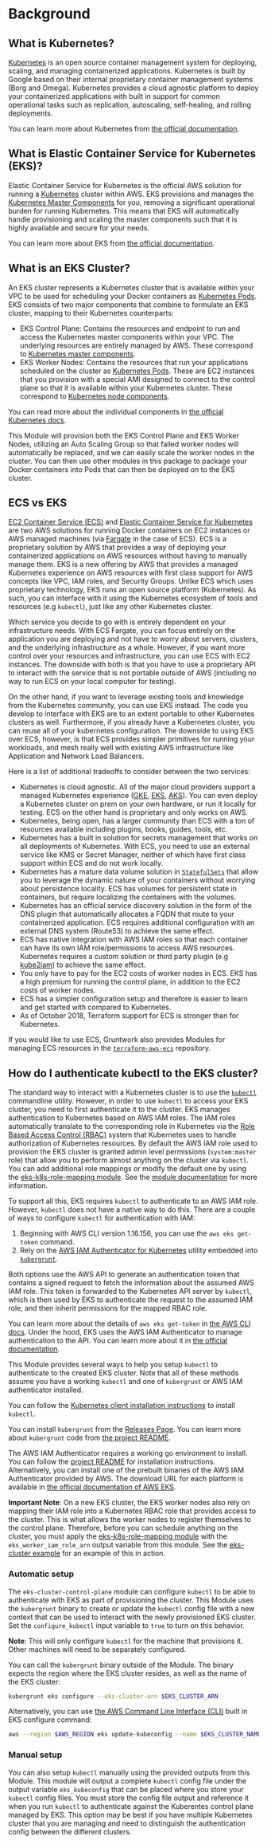 # Background

## What is Kubernetes?

[Kubernetes](https://kubernetes.io) is an open source container management system for deploying, scaling, and managing
containerized applications. Kubernetes is built by Google based on their internal proprietary container management
systems (Borg and Omega). Kubernetes provides a cloud agnostic platform to deploy your containerized applications with
built in support for common operational tasks such as replication, autoscaling, self-healing, and rolling deployments.

You can learn more about Kubernetes from [the official documentation](https://kubernetes.io/docs/tutorials/kubernetes-basics/).


## What is Elastic Container Service for Kubernetes (EKS)?

Elastic Container Service for Kubernetes is the official AWS solution for running a [Kubernetes](https://kubernetes.io)
cluster within AWS. EKS provisions and manages the [Kubernetes Master
Components](https://kubernetes.io/docs/concepts/overview/components/#master-components) for you, removing a significant
operational burden for running Kubernetes. This means that EKS will automatically handle provisioning and scaling the
master components such that it is highly available and secure for your needs.

You can learn more about EKS from [the official
documentation](https://docs.aws.amazon.com/eks/latest/userguide/what-is-eks.html).


## What is an EKS Cluster?

An EKS cluster represents a Kubernetes cluster that is available within your VPC to be used for scheduling your Docker
containers as [Kubernetes Pods](https://kubernetes.io/docs/concepts/workloads/pods/pod/). EKS consists of two major
components that combine to formulate an EKS cluster, mapping to their Kubernetes counterparts:

- EKS Control Plane: Contains the resources and endpoint to run and access the Kubernetes master components within your
  VPC. The underlying resources are entirely managed by AWS. These correspond to
  [Kubernetes master components](https://kubernetes.io/docs/concepts/overview/components/#master-components).
- EKS Worker Nodes: Contains the resources that run your applications scheduled on the cluster as
  [Kubernetes Pods](https://kubernetes.io/docs/concepts/workloads/pods/pod/).
  These are EC2 instances that you provision with a special AMI designed to connect to the control plane so that it is
  available within your Kubernetes cluster. These correspond to
  [Kubernetes node components](https://kubernetes.io/docs/concepts/overview/components/#node-components).

You can read more about the individual components in [the official Kubernetes
docs](https://kubernetes.io/docs/concepts/overview/components).

This Module will provision both the EKS Control Plane and EKS Worker Nodes, utilizing an Auto Scaling Group so that
failed worker nodes will automatically be replaced, and we can easily scale the worker nodes in the cluster. You can
then use other modules in this package to package your Docker containers into Pods that can then be deployed on to the
EKS cluster.


## ECS vs EKS

[EC2 Container Service (ECS)](https://aws.amazon.com/ecs/) and [Elastic Container Service for
Kubernetes](https://aws.amazon.com/eks) are two AWS solutions for running Docker containers on EC2 instances or AWS
managed machines (via [Fargate](https://aws.amazon.com/fargate/) in the case of ECS). ECS is a proprietary solution by
AWS that provides a way of deploying your containerized applications on AWS resources without having to manually manage
them. EKS is a new offering by AWS that provides a managed Kubernetes experience on AWS resources with first class
support for AWS concepts like VPC, IAM roles, and Security Groups. Unlike ECS which uses proprietary technology, EKS
runs an open source platform (Kubernetes). As such, you can interface with it using the Kubernetes ecosystem of tools
and resources (e.g `kubectl`), just like any other Kubernetes cluster.

Which service you decide to go with is entirely dependent on your infrastructure needs. With ECS Fargate, you can focus
entirely on the application you are deploying and not have to worry about servers, clusters, and the underlying
infrastructure as a whole. However, if you want more control over your resources and infrastructure, you can use ECS
with EC2 instances. The downside with both is that you have to use a proprietary API to interact with the service that
is not portable outside of AWS (including no way to run ECS on your local computer for testing).

On the other hand, if you want to leverage existing tools and knowledge from the Kubernetes community, you can use EKS
instead. The code you develop to interface with EKS are to an extent portable to other Kubernetes clusters as well.
Furthermore, if you already have a Kubernetes cluster, you can reuse all of your kubernetes configuration. The downside
to using EKS over ECS, however, is that ECS provides simpler primitives for running your workloads, and mesh really well
with existing AWS infrastructure like Application and Network Load Balancers.

Here is a list of additional tradeoffs to consider between the two services:

- Kubernetes is cloud agnostic. All of the major cloud providers support a managed Kubernetes experience
  ([GKE](https://cloud.google.com/kubernetes-engine/), [EKS](https://aws.amazon.com/eks),
  [AKS](https://docs.microsoft.com/en-us/azure/aks/)). You can even deploy a Kubernetes cluster on prem on your own
  hardware, or run it locally for testing. ECS on the other hand is proprietary and only works on AWS.
- Kubernetes, being open, has a larger community than ECS with a ton of resources available including plugins, books,
  guides, tools, etc.
- Kubernetes has a built in solution for secrets management that works on all deployments of Kubernetes. With ECS, you
  need to use an external service like KMS or Secret Manager, neither of which have first class support within ECS and
  do not work locally.
- Kubernetes has a mature data volume solution in
  [`StatefulSets`](https://kubernetes.io/docs/concepts/workloads/controllers/statefulset/) that allow you to leverage
  the dynamic nature of your containers without worrying about persistence locality. ECS has volumes for persistent
  state in containers, but require localizing the containers with the volumes.
- Kubernetes has an official service discovery solution in the form of the DNS plugin that automatically allocates a
  FQDN that route to your containerized application. ECS requires additional configuration with an external DNS system
  (Route53) to achieve the same effect.
- ECS has native integration with AWS IAM roles so that each container can have its own IAM role/permissions to access
  AWS resources. Kubernetes requires a custom solution or third party plugin (e.g
  [kube2iam](https://github.com/jtblin/kube2iam)) to achieve the same effect.
- You only have to pay for the EC2 costs of worker nodes in ECS. EKS has a high premium for running the control plane,
  in addition to the EC2 costs of worker nodes.
- ECS has a simpler configuration setup and therefore is easier to learn and get started with compared to Kubernetes.
- As of October 2018, Terraform support for ECS is stronger than for Kubernetes.

If you would like to use ECS, Gruntwork also provides Modules for managing ECS resources in the
[`terraform-aws-ecs`](https://github.com/gruntwork-io/terraform-aws-ecs) repository.


## How do I authenticate kubectl to the EKS cluster?

The standard way to interact with a Kubernetes cluster is to use the
[`kubectl`](https://kubernetes.io/docs/reference/kubectl/overview/) commandline utility. However, in order to use
`kubectl` to access your EKS cluster, you need to first authenticate it to the cluster. EKS manages authentication to
Kubernetes based on AWS IAM roles. The IAM roles automatically translate to the corresponding role in Kubernetes via the
[Role Based Access Control (RBAC)](https://kubernetes.io/docs/reference/access-authn-authz/rbac/) system that Kubernetes
uses to handle authorization of Kubernetes resources. By default the AWS IAM role used to provision the EKS cluster is
granted admin level permissions (`system:master` role) that allow you to perform almost anything on the cluster via
`kubectl`. You can add additional role mappings or modify the default one by using the [eks-k8s-role-mapping
module](./modules/eks-k8s-role-mapping/README.md). See the [module documentation](./modules/eks-k8s-role-mapping/README.md) for more
information.

To support all this, EKS requires `kubectl` to authenticate to an AWS IAM role. However, `kubectl` does not have a
native way to do this. There are a couple of ways to configure `kubectl` for authentication with IAM:

1. Beginning with AWS CLI version 1.16.156, you can use the `aws eks get-token` command.
1. Rely on the [AWS IAM Authenticator for Kubernetes](https://github.com/kubernetes-sigs/aws-iam-authenticator) utility embedded into
[`kubergrunt`](https://github.com/gruntwork-io/kubergrunt).

Both options use the AWS API to generate an authentication token that contains a signed request to fetch the information about the
assumed AWS IAM role. This token is forwarded to the Kubernetes API server by `kubectl`, which is then used by EKS to authenticate the
request to the assumed IAM role, and then inherit permissions for the mapped RBAC role.

You can learn more about the details of `aws eks get-token` in [the AWS CLI
docs](https://docs.aws.amazon.com/cli/latest/reference/eks/get-token.html).
Under the hood, EKS uses the AWS IAM Authenticator to manage authentication to the API. You can learn more about it in [the official
documentation](https://github.com/kubernetes-sigs/aws-iam-authenticator#how-does-it-work).

This Module provides several ways to help you setup `kubectl` to authenticate to the created EKS cluster. Note that
all of these methods assume you have a working `kubectl` and one of `kubergrunt` or AWS IAM authenticator installed.

You can follow the [Kubernetes client installation
instructions](https://kubernetes.io/docs/tasks/tools/install-kubectl/) to install `kubectl`.

You can install `kubergrunt` from the [Releases Page](https://github.com/gruntwork-io/kubergrunt/releases). You can
learn more about `kubergrunt` code from [the project
README](https://github.com/gruntwork-io/kubergrunt/blob/master/README.md).

The AWS IAM Authenticator requires a working go environment to install. You can follow the [project
README](https://github.com/kubernetes-sigs/aws-iam-authenticator) for installation instructions. Alternatively, you can
install one of the prebuilt binaries of the AWS IAM Authenticator provided by AWS. The download URL for each platform is
available in [the official documentation of AWS
EKS](https://docs.aws.amazon.com/eks/latest/userguide/configure-kubectl.html).

**Important Note**: On a new EKS cluster, the EKS worker nodes also rely on mapping their IAM role into a Kubernetes
RBAC role that provides access to the cluster. This is what allows the worker nodes to register themselves to the
control plane. Therefore, before you can schedule anything on the cluster, you must apply the [eks-k8s-role-mapping
module](./modules/eks-k8s-role-mapping/README.md) with the `eks_worker_iam_role_arn` output variable from this module. See the
[eks-cluster example](./examples/eks-cluster-with-iam-role-mappings/README.md) for an example of this in action.

### Automatic setup

The `eks-cluster-control-plane` module can configure `kubectl` to be able to authenticate with EKS as part of
provisioning the cluster. This Module uses the `kubergrunt` binary to create or update the `kubectl` config file with a
new context that can be used to interact with the newly provisioned EKS cluster. Set the `configure_kubectl` input
variable to `true` to turn on this behavior.

**Note**: This will only configure `kubectl` for the machine that provisions it. Other machines will need to be
separately configured.

You can call the `kubergrunt` binary outside of the Module. The binary expects the region where the EKS
cluster resides, as well as the name of the EKS cluster:

```bash
kubergrunt eks configure --eks-cluster-arn $EKS_CLUSTER_ARN
```

Alternatively, you can use [the AWS Command Line Interface
(CLI)](https://docs.aws.amazon.com/cli/latest/userguide/cli-chap-welcome.html) built in EKS configure command:

```bash
aws --region $AWS_REGION eks update-kubeconfig --name $EKS_CLUSTER_NAME
```

### Manual setup

You can also setup `kubectl` manually using the provided outputs from this Module. This module will output a complete
`kubectl` config file under the output variable `eks_kubeconfig` that can be placed where you store your `kubectl` config
files. You must store the config file output and reference it when you run `kubectl` to authenticate against the
Kuberentes control plane managed by EKS. This option may be best if you have multiple Kubernetes cluster that you are
managing and need to distinguish the authentication config between the different clusters.

